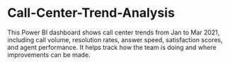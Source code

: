 # Call-Center-Trend-Analysis
This Power BI dashboard shows call center trends from Jan to Mar 2021, including call volume, resolution rates, answer speed, satisfaction scores, and agent performance. It helps track how the team is doing and where improvements can be made.
